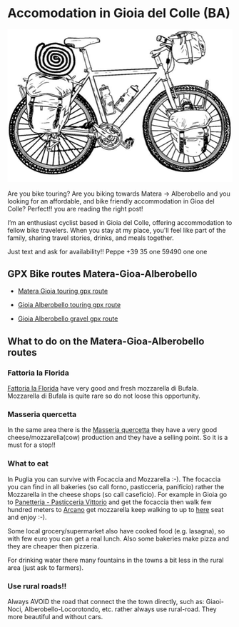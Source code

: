 # Accomodation in Gioia del Colle (BA)



![title](./bike.png)

Are you bike touring? 
Are you biking towards Matera -> Alberobello and you looking for an affordable, and bike friendly accommodation in Gioa del Colle? Perfect!! you are reading the right post!

I’m an enthusiast cyclist based in Gioia del Colle, offering accommodation to fellow bike travelers. When you stay at my place, you'll feel like part of the family, sharing travel stories, drinks, and meals together. 

Just text and ask for availability!!  Peppe +39 35 one 59490 one one


## GPX Bike routes Matera-Gioa-Alberobello


* [Matera Gioia touring gpx route](http://spatial-ecology.net/docs/source/OUTDOOR/Matera_Gioia_touring.gpx)

* [Gioia Alberobello touring gpx route](http://spatial-ecology.net/docs/source/OUTDOOR/Gioia_Alberobello_touring.gpx)
* [Gioia Alberobello gravel gpx route](http://spatial-ecology.net/docs/source/OUTDOOR/Gioia_Alberobello_gravel.gpx.zip) 

## What to do on the Matera-Gioa-Alberobello routes

### Fattoria la Florida
[Fattoria la Florida](https://goo.gl/maps/DLtEBz9cn18zYtPL7) have very good and fresh mozzarella di Bufala. Mozzarella di Bufala is quite rare so do not loose this opportunity.

### Masseria quercetta
In the same area there is the [Masseria quercetta](https://maps.app.goo.gl/5YHUcAjjW3Kdr6rZ9) they have a very good cheese/mozzarella(cow) production and they have a selling point. So it is a must for a stop!! 

### What to eat
In Puglia you can survive with Focaccia and Mozzarella :-). The focaccia you can find in all bakeries (so call forno, pasticceria, panificio) rather the Mozzarella in the cheese shops (so call caseficio). For example in Gioia go to [Panetteria - Pasticceria Vittorio](https://maps.app.goo.gl/mU9MsCQHbUZ2kde28) and get the focaccia then walk few hundred meters to [Arcano](https://maps.app.goo.gl/rEXRkF8UZ4GvKJbw9)  get mozzarella keep walking to up to [here](https://maps.app.goo.gl/t1SmSvA81FDKZrD18) seat and enjoy :-).

Some local grocery/supermarket also have cooked food (e.g. lasagna), so with few euro you can get a real lunch. Also some bakeries make pizza and they are cheaper then pizzeria.

For drinking water there many fountains in the towns a bit less in the rural area (just ask to farmers).


### Use rural roads!!

Always AVOID the road that connect the the town directly, such as:
Giaoi-Noci, Alberobello-Locorotondo, etc. rather always use rural-road. They more beautiful and without cars.